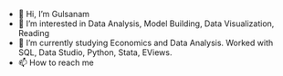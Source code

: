 - 👋 Hi, I’m Gulsanam
- 👀 I’m interested in Data Analysis, Model Building, Data Visualization, Reading 
- 🌱 I’m currently studying Economics and Data Analysis. Worked with SQL, Data Studio, Python, Stata, EViews.
- 📫 How to reach me 
<!---
Grozikova/Grozikova is a ✨ special ✨ repository because its `README.md` (this file) appears on your GitHub profile.
You can click the Preview link to take a look at your changes.
--->
